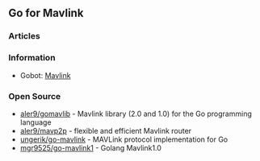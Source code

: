 ##  Go for Mavlink


### Articles


### Information
- Gobot: [Mavlink](https://gobot.io/documentation/platforms/mavlink/)


### Open Source
- [aler9/gomavlib](https://github.com/aler9/gomavlib) - Mavlink library (2.0 and 1.0) for the Go programming language
- [aler9/mavp2p](https://github.com/aler9/mavp2p) - flexible and efficient Mavlink router
- [ungerik/go-mavlink](https://github.com/ungerik/go-mavlink) - MAVLink protocol implementation for Go
- [mgr9525/go-mavlink1](https://github.com/mgr9525/go-mavlink1) - Golang Mavlink1.0


